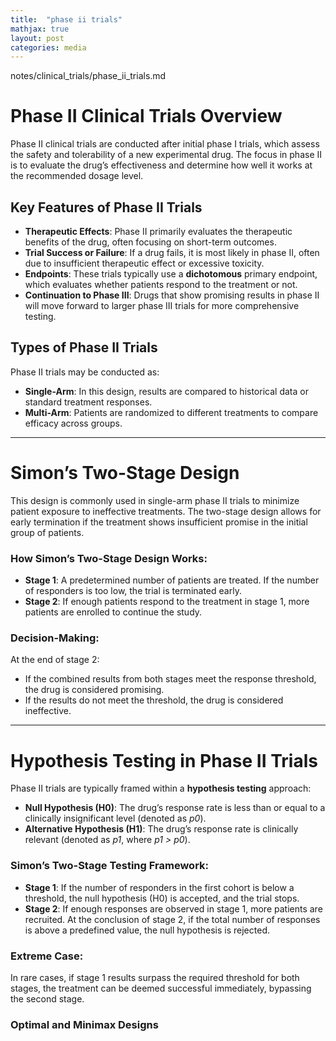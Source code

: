 ```yaml
---
title:  "phase ii trials"
mathjax: true
layout: post
categories: media
---
```


notes/clinical_trials/phase_ii_trials.md 

# Phase II Clinical Trials Overview

Phase II clinical trials are conducted after initial phase I trials, which assess the safety and tolerability of a new experimental drug. The focus in phase II is to evaluate the drug’s effectiveness and determine how well it works at the recommended dosage level.

## Key Features of Phase II Trials

- **Therapeutic Effects**: Phase II primarily evaluates the therapeutic benefits of the drug, often focusing on short-term outcomes.
- **Trial Success or Failure**: If a drug fails, it is most likely in phase II, often due to insufficient therapeutic effect or excessive toxicity.
- **Endpoints**: These trials typically use a **dichotomous** primary endpoint, which evaluates whether patients respond to the treatment or not.
- **Continuation to Phase III**: Drugs that show promising results in phase II will move forward to larger phase III trials for more comprehensive testing.

## Types of Phase II Trials

Phase II trials may be conducted as:
- **Single-Arm**: In this design, results are compared to historical data or standard treatment responses.
- **Multi-Arm**: Patients are randomized to different treatments to compare efficacy across groups.

---

# Simon’s Two-Stage Design

This design is commonly used in single-arm phase II trials to minimize patient exposure to ineffective treatments. The two-stage design allows for early termination if the treatment shows insufficient promise in the initial group of patients.

### How Simon’s Two-Stage Design Works:
- **Stage 1**: A predetermined number of patients are treated. If the number of responders is too low, the trial is terminated early.
- **Stage 2**: If enough patients respond to the treatment in stage 1, more patients are enrolled to continue the study.

### Decision-Making:
At the end of stage 2:
- If the combined results from both stages meet the response threshold, the drug is considered promising.
- If the results do not meet the threshold, the drug is considered ineffective.

---

# Hypothesis Testing in Phase II Trials

Phase II trials are typically framed within a **hypothesis testing** approach:

- **Null Hypothesis (H0)**: The drug’s response rate is less than or equal to a clinically insignificant level (denoted as *p0*).
- **Alternative Hypothesis (H1)**: The drug’s response rate is clinically relevant (denoted as *p1*, where *p1 > p0*).

### Simon’s Two-Stage Testing Framework:

- **Stage 1**: If the number of responders in the first cohort is below a threshold, the null hypothesis (H0) is accepted, and the trial stops.
- **Stage 2**: If enough responses are observed in stage 1, more patients are recruited. At the conclusion of stage 2, if the total number of responses is above a predefined value, the null hypothesis is rejected.

### Extreme Case:
In rare cases, if stage 1 results surpass the required threshold for both stages, the treatment can be deemed successful immediately, bypassing the second stage.


### Optimal and Minimax Designs 
